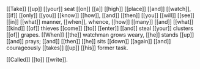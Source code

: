 [[Take]] [[up]] [[your]] seat [[on]] [[a]] [[high]] [[place]] [[and]] [[watch]], [[if]] [[only]] [[you]] [[know]] [[how]], [[and]] [[then]] [[you]] [[will]] [[see]] [[in]] [[what]] manner, [[when]], whence, [[how]] [[many]] [[and]] [[what]] [[kind]] [[of]] thieves [[come]] [[to]] [[enter]] [[and]] steal [[your]] clusters [[of]] grapes. [[When]] [[the]] watchman grows weary, [[he]] stands [[up]] [[and]] prays; [[and]] [[then]] [[he]] sits [[down]] [[again]] [[and]] courageously [[takes]] [[up]] [[his]] former task.

[[Called]] [[to]] [[write]].